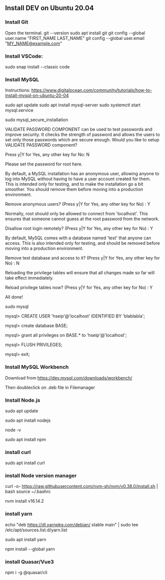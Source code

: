 ## Install DEV on Ubuntu 20.04
### Install Git
Open the terminal.
git --version
sudo apt install git
git config --global user.name "FIRST_NAME LAST_NAME"
git config --global user.email "MY_NAME@example.com"

### Install VSCode:
sudo snap install --classic code



### Install MySQL
Instructions: https://www.digitalocean.com/community/tutorials/how-to-install-mysql-on-ubuntu-20-04


sudo apt update
sudo apt install mysql-server
sudo systemctl start mysql.service

sudo mysql_secure_installation

VALIDATE PASSWORD COMPONENT can be used to test passwords
and improve security. It checks the strength of password
and allows the users to set only those passwords which are
secure enough. Would you like to setup VALIDATE PASSWORD component?

Press y|Y for Yes, any other key for No: N


Please set the password for root here.



By default, a MySQL installation has an anonymous user,
allowing anyone to log into MySQL without having to have
a user account created for them. This is intended only for
testing, and to make the installation go a bit smoother.
You should remove them before moving into a production
environment.

Remove anonymous users? (Press y|Y for Yes, any other key for No) : Y


Normally, root should only be allowed to connect from
'localhost'. This ensures that someone cannot guess at
the root password from the network.

Disallow root login remotely? (Press y|Y for Yes, any other key for No) : Y


By default, MySQL comes with a database named 'test' that
anyone can access. This is also intended only for testing,
and should be removed before moving into a production
environment.

Remove test database and access to it? (Press y|Y for Yes, any other key for No) : N

Reloading the privilege tables will ensure that all changes
made so far will take effect immediately.

Reload privilege tables now? (Press y|Y for Yes, any other key for No) : Y

All done! 



sudo mysql


mysql> CREATE USER 'hseip'@'localhost' IDENTIFIED BY 'blablabla';

mysql> create database BASE;

mysql> grant all privileges on BASE.* to 'hseip'@'localhost';

mysql> FLUSH PRIVILEGES;

mysql> exit;


### Install MySQL Workbench
Download from https://dev.mysql.com/downloads/workbench/

Then doubleclick on .deb file in Filemanager

 
### Install Node.js

sudo apt update

sudo apt install nodejs

node -v

sudo apt install npm


### install curl
sudo apt install curl


### install Node version manager
curl -o- https://raw.githubusercontent.com/nvm-sh/nvm/v0.38.0/install.sh | bash
source ~/.bashrc

nvm install v16.14.2


### install yarn

echo "deb https://dl.yarnpkg.com/debian/ stable main" | sudo tee /etc/apt/sources.list.d/yarn.list

sudo apt install yarn

npm install --global yarn

### install Quasar/Vue3
npm i -g @quasar/cli





